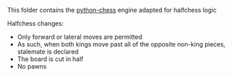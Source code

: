 This folder contains the [python-chess](https://github.com/niklasf/python-chess) engine adapted for halfchess logic

Halfchess changes:
* Only forward or lateral moves are permitted
* As such, when both kings move past all of the opposite non-king pieces, stalemate is declared
* The board is cut in half
* No pawns